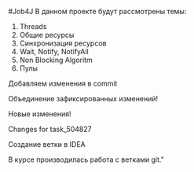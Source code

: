 #Job4J
В данном проекте будут рассмотрены темы:
1. Threads
2. Общие ресурсы
3. Синхронизация ресурсов
4. Wait, Notify, NotifyAll
5. Non Blocking Algoritm
6. Пулы

Добавляем изменения в commit

Объединение зафиксированных изменений!

Новые изменения!

Changes for task_504827

Создание ветки в IDEA

В курсе производилась работа с ветками git."